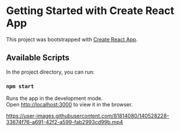 # Getting Started with Create React App

This project was bootstrapped with [Create React App](https://github.com/facebook/create-react-app).

## Available Scripts

In the project directory, you can run:

### `npm start`

Runs the app in the development mode.\
Open [http://localhost:3000](http://localhost:3000) to view it in the browser.




https://user-images.githubusercontent.com/81814080/140528228-33674f76-a691-42f2-a599-fab2993cd99b.mp4

